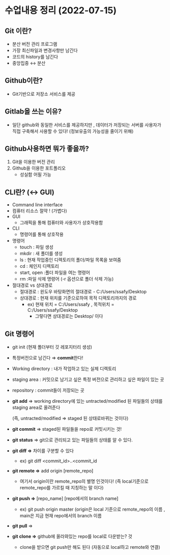 # 수업내용 정리 (2022-07-15)

## Git 이란?

- 분산 버전 관리 프로그램
- 가장 최신파일과 변경사항만 남긴다
- 코드의 history를 남긴다
- 중앙집중 ↔ 분산

## Github이란?

- Git기반으로 저장소 서비스를 제공

## Gitlab을 쓰는 이유?

- 일단 github와 동일한 서비스를 제공하지만 , 데이터가 저장되는 서버를 사용자가 직접 구축해서 사용할 수 있다! (정보유출의 가능성을 줄이기 위해)

## Github사용하면 뭐가 좋을까?

1. Git을 이용한 버전 관리
2. Github을 이용한 포트폴리오
    - 성실함 어필 가능

## CLI란? (↔ GUI)

- Command line interface
- 컴퓨터 리소스 절약 ! (가볍다)
- GUI
    - 그래픽을 통해 컴퓨터와 사용자가 상호작용함
- CLI
    - 명령어를 통해 상호작용
- 명령어
    - touch : 파일 생성
    - mkdir : 새 폴더를 생성
    - ls : 현재 작업중인 디렉토리의 폴더/파일 목록을 보여줌
    - cd : 체인지 디렉토리
    - start, open :폴더 파일을 여는 명령어
    - rm :파일 삭제 명령어 (-r 옵션으로 폴더 삭제 가능)
- 절대경로 vs 상대경로
    - 절대경로 : 윈도우 바탕화면의 절대경로 - C:/Users/ssafy/Desktop
    - 상대경로 : 현재 위치를 기준으로하여 목적 디렉토리까지의 경로
        - ex) 현재 위치 = C:/Users/ssafy , 목적위치 = C:/Users/ssafy/Desktop
            - 그렇다면 상대경로는  Desktop/ 이다
            

## Git 명령어

- git init (현재 폴더부터 깃 레포지터리 생성)
- 특정버전으로 남긴다 ⇒ **commit**한다!

- Working directory : 내가 작업하고 있는 실제 디렉토리
- staging area : 커밋으로 남기고 싶은 특정 버전으로 관리하고 싶은 파일이 있는 곳
- repository : commit들이 저장되는 곳

- **git add** ⇒ working directory에 있는 untracted/modified 된 파일들의 상태를 staging area로 올려준다
    
    (즉, untracted/modified ⇒ staged 된 상태로바뀌는 것이다)
    
- **git commit** ⇒ staged된 파일들을 repo로 커밋시키는 것!
- **git status** ⇒ git으로 관리되고 있는 파일들의 상태를 알 수 있다.
- **git diff ⇒** 차이를 구분할 수 있다
    - ex) git diff <commit_id>..<commit_id
- **git remote ⇒** add origin [remote_repo]
    - 여기서 origin이란 remote_repo의 별명 인것이다! (즉 local기준으로 remote_repo를 가르킬 때 지칭하는 말 이다)
- **git push ⇒** [repo_name] [repo에서의 branch name]
    - ex) git push origin master (origin은 local 기준으로 remote_repo의 이름 , main은 지금 현재 repo에서의 branch 이름
- **git pull**  ⇒
- **git clone ⇒** github에 올라와있는 repo를 local로 다운받는? 것
    - clone을 받으면 git push만 해도 된다 (자동으로 local하고 remote와 연결)